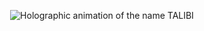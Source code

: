 <p align="center">
  <img src="talibi-animation.svg" alt="Holographic animation of the name TALIBI">
</p>
